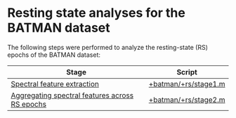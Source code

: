 Resting state analyses for the BATMAN dataset
======

The following steps were performed to analyze the resting-state (RS) epochs of
the BATMAN dataset:

Stage                                                | Script
-------------------------------------------------    | -------------
[Spectral feature extraction][stage1]                | [+batman/+rs/stage1.m][stage1]
[Aggregating spectral features across RS epochs][stage2] | [+batman/+rs/stage2.m][stage2]


[stage1]: ./stage1.md
[stage2]: ./stage2.md
